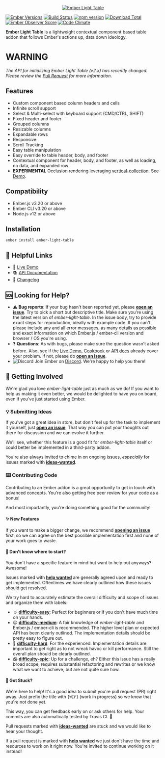 <div align="center">
  <a href="https://adopted-ember-addons.github.io/ember-light-table/">
    <img
      src="https://github.com/adopted-ember-addons/ember-light-table/master/docs/readme-logo.png"
      alt="Ember Light Table"
    >
  </a>
</div>

[![Ember Versions](https://img.shields.io/badge/Ember.js%20Versions-%5E3.4%20and%20%5E4.0-brightgreen.svg)](https://travis-ci.org/offirgolan/ember-light-table)
[![Build Status](https://travis-ci.org/offirgolan/ember-light-table.svg)](https://travis-ci.org/offirgolan/ember-light-table)
[![npm version](https://badge.fury.io/js/ember-light-table.svg)](http://badge.fury.io/js/ember-light-table)
[![Download Total](https://img.shields.io/npm/dt/ember-light-table.svg)](http://badge.fury.io/js/ember-light-table)
[![Ember Observer Score](https://emberobserver.com/badges/ember-light-table.svg)](https://emberobserver.com/addons/ember-light-table)
[![Code Climate](https://codeclimate.com/github/offirgolan/ember-light-table/badges/gpa.svg)](https://codeclimate.com/github/offirgolan/ember-light-table)

**Ember Light Table** is a  lightweight contextual component based table addon that follows Ember's actions up, data down ideology.

# WARNING
_The API for initializing Ember Light Table (v2.x) has recently changed. Please review the [Pull Request](https://github.com/adopted-ember-addons/ember-light-table/pull/701) for more information._

## Features

- Custom component based column headers and cells
- Infinite scroll support
- Select & Multi-select with keyboard support (CMD/CTRL, SHIFT)
- Fixed header and footer
- Grouped columns
- Resizable columns
- Expandable rows
- Responsive
- Scroll Tracking
- Easy table manipulation
- Easy override to table header, body, and footer
- Contextual component for header, body, and footer, as well as loading, no data, and expanded row
- **EXPERIMENTAL** Occlusion rendering leveraging [vertical-collection](https://github.com/html-next/vertical-collection). See [Demo](http://adopted-ember-addons.github.io/ember-light-table/#/cookbook/occlusion-rendering).


Compatibility
------------------------------------------------------------------------------

* Ember.js v3.20 or above
* Ember CLI v3.20 or above
* Node.js v12 or above


Installation
------------------------------------------------------------------------------

```shell
ember install ember-light-table
```

## :link: Helpful Links

- :rocket: [Live Demo][demo]
- :books: [API Documentation][docs]
- :pencil: [Changelog](CHANGELOG.md)

## :sos: Looking for Help?

- :warning: **Bug reports**: If your bug hasn't been reported yet, please [**open an issue**][new-issue]. Try to pick a short but descriptive title. Make sure you're using the latest version of *ember-light-table*. In the issue body, try to provide exact steps for reproduction, ideally with example code. If you can't, please include any and all error messages, as many details as possible and exact information on which Ember.js / ember-cli version and browser / OS you're using.
- :question: **Questions**: As with bugs, please make sure the question wasn't asked before. Also, see if the [Live Demo][demo], [Cookbook][cookbook] or [API docs][docs] already cover your problem. If not, please do [**open an issue**][new-issue].
- ![Discord](https://img.shields.io/discord/480462759797063690.svg?logo=discord) Join Ember on [Discord](https://discord.gg/zT3asNS). We're happy to help you there!

## :metal: Getting Involved

We're glad you love *ember-light-table* just as much as we do! If you want to help us making it even better, we would be delighted to have you on board, even if you've just started using Ember.

### :bulb: Submitting Ideas

If you've got a great idea in store, but don't feel up for the task to implement it yourself, just [**open an issue**][new-issue]. That way you can put your thoughts out there for discussion and we can evolve it further.

We'll see, whether this feature is a good fit for *ember-light-table* itself or could better be implemented in a third-party addon.

You're also always invited to chime in on ongoing issues, *especially* for issues marked with [**ideas-wanted**][ideas-wanted].

### :keyboard: Contributing Code

Contributing to an Ember addon is a great opportunity to get in touch with advanced concepts. You're also getting free peer review for your code as a bonus!

And most importantly, you're doing something good for the community!

#### :sparkles: New Features

If you want to make a bigger change, we recommend [**opening an issue**][new-issue] first, so we can agree on the best possible implementation first and none of your work goes to waste.

#### :eyes: Don't know where to start?

You don't have a specific feature in mind but want to help out anyways? Awesome!

Issues marked with [**help wanted**][help-wanted] are generally agreed upon and ready to get implemented. Oftentimes we have clearly outlined how these issues should get resolved.

We try hard to accurately estimate the overall difficulty and scope of issues and organize them with labels:

- :relaxed: [**difficulty-easy**][difficulty-easy]: Perfect for beginners or if you don't have much time on your hands.
- :wink: [**difficulty-medium**][difficulty-medium]: A fair knowledge of *ember-light-table* and Ember.js / ember-cli is recommended. The higher level plan or expected API has been clearly outlined. The implementation details should be pretty easy to figure out.
- :thinking: [**difficulty-hard**][difficulty-hard]: For the experienced. Implementation details are important to get right as to not wreak havoc or kill performance. Still the overall plan should be clearly outlined.
- :scream: [**difficulty-epic**][difficulty-epic]: Up for a challenge, eh? Either this issue has a really broad scope, requires substantial refactoring and rewrites or we know what we want to achieve, but are not quite sure how.

#### :handshake: Got Stuck?

We're here to help! It's a good idea to submit you're pull request (PR) right away. Just prefix the title with `[WIP]` (work in progress) so we know that you're not done yet.

This way, you can get feedback early on or ask others for help. Your commits are also automatically tested by Travis CI. :robot:

Pull requests marked with [**ideas-wanted**][pr-ideas-wanted] are stuck and we would like to hear your thought.

If a pull request is marked with [**help wanted**][pr-help-wanted] we just don't have the time and resources to work on it right now. You're invited to continue working on it instead!

[new-issue]: https://github.com/offirgolan/ember-light-table/issues/new

[ideas-wanted]: https://github.com/offirgolan/ember-light-table/issues?q=is%3Aissue+is%3Aopen+label%3Aideas-wanted
[help-wanted]: https://github.com/offirgolan/ember-light-table/issues?q=is%3Aissue+is%3Aopen+label%3A%22help+wanted%22

[pr-ideas-wanted]: https://github.com/offirgolan/ember-light-table/pulls?q=is%3Apr+is%3Aopen+label%ideas-wanted
[pr-help-wanted]: https://github.com/offirgolan/ember-light-table/pulls?q=is%3Apr+is%3Aopen+label%3Ahelp+wanted

[difficulty-easy]: https://github.com/offirgolan/ember-light-table/issues?q=is%3Aissue+is%3Aopen+label%3Adifficulty-easy
[difficulty-medium]: https://github.com/offirgolan/ember-light-table/issues?q=is%3Aissue+is%3Aopen+label%3Adifficulty-medium
[difficulty-hard]: https://github.com/offirgolan/ember-light-table/issues?q=is%3Aissue+is%3Aopen+label%3Adifficulty-hard
[difficulty-epic]: https://github.com/offirgolan/ember-light-table/issues?q=is%3Aissue+is%3Aopen+label%3Adifficulty-epic

[demo]: https://adopted-ember-addons.github.io/ember-light-table/
[cookbook]: https://adopted-ember-addons.github.io/ember-light-table/#/cookbook
[docs]: https://adopted-ember-addons.github.io/ember-light-table/docs/

[slack]: https://embercommunity.slack.com/messages/C615THVGF
[slackin]: https://ember-community-slackin.herokuapp.com/
